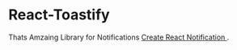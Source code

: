 # React-Toastify

Thats Amzaing Library for Notifications  [Create React Notification ](https://github.com/facebook/create-react-app).

